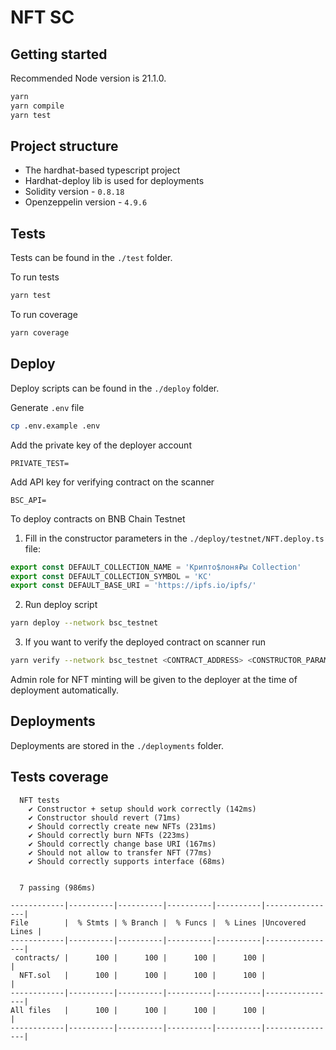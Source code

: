 # NFT SC

## Getting started

Recommended Node version is 21.1.0.

```bash
yarn
yarn compile
yarn test
```

## Project structure

- The hardhat-based typescript project
- Hardhat-deploy lib is used for deployments
- Solidity version - `0.8.18`
- Openzeppelin version - `4.9.6`

## Tests

Tests can be found in the `./test` folder.

To run tests

```bash
yarn test
```

To run coverage

```bash
yarn coverage
```

## Deploy

Deploy scripts can be found in the `./deploy` folder.

Generate `.env` file

```bash
cp .env.example .env
```

Add the private key of the deployer account

```
PRIVATE_TEST=
```

Add API key for verifying contract on the scanner

```
BSC_API=
```

To deploy contracts on BNB Chain Testnet

1. Fill in the constructor parameters in the `./deploy/testnet/NFT.deploy.ts` file:
```typescript
export const DEFAULT_COLLECTION_NAME = 'Крипто$лоня₽ы Collection'
export const DEFAULT_COLLECTION_SYMBOL = 'KC'
export const DEFAULT_BASE_URI = 'https://ipfs.io/ipfs/' 
```

2. Run deploy script
```bash
yarn deploy --network bsc_testnet
```

3. If you want to verify the deployed contract on scanner run
```bash
yarn verify --network bsc_testnet <CONTRACT_ADDRESS> <CONSTRUCTOR_PARAMS>
```

Admin role for NFT minting will be given to the deployer at the time of deployment automatically.

## Deployments

Deployments are stored in the `./deployments` folder.

## Tests coverage

```
  NFT tests
    ✔ Constructor + setup should work correctly (142ms)
    ✔ Constructor should revert (71ms)
    ✔ Should correctly create new NFTs (231ms)
    ✔ Should correctly burn NFTs (223ms)
    ✔ Should correctly change base URI (167ms)
    ✔ Should not allow to transfer NFT (77ms)
    ✔ Should correctly supports interface (68ms)


  7 passing (986ms)

------------|----------|----------|----------|----------|----------------|
File        |  % Stmts | % Branch |  % Funcs |  % Lines |Uncovered Lines |
------------|----------|----------|----------|----------|----------------|
 contracts/ |      100 |      100 |      100 |      100 |                |
  NFT.sol   |      100 |      100 |      100 |      100 |                |
------------|----------|----------|----------|----------|----------------|
All files   |      100 |      100 |      100 |      100 |                |
------------|----------|----------|----------|----------|----------------|
```
